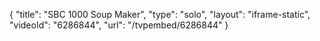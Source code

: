 {
    "title": "SBC 1000 Soup Maker",
    "type": "solo",
    "layout": "iframe-static",
    "videoId": "6286844",
    "url": "\/tvpembed\/6286844"
}